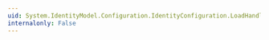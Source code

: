 ```yaml
---
uid: System.IdentityModel.Configuration.IdentityConfiguration.LoadHandlers(System.IdentityModel.Configuration.IdentityConfigurationElement)
internalonly: False
---
```

